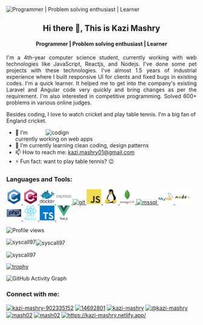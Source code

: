 ![Programmer | Problem solving enthusiast | Learner](https://previews.123rf.com/images/karpenkoilia/karpenkoilia1806/karpenkoilia180600011/102988806-vector-line-web-concept-for-programming-linear-web-banner-for-coding-.jpg)

<h2 align="center">Hi there 👋, This is Kazi Mashry</h2>
<h4 align="center">Programmer | Problem solving enthusiast | Learner</h4>
<div align="left">
<p align="justify">
I'm a 4th-year computer science student, currently working with web technologies like JavaScript, Reactjs, and Nodejs. I've done some pet projects with these technologies. I've almost 1.5 years of industrial experience where I built responsive UI for clients and fixed bugs in existing codes. I'm a quick learner. It helped me to get into the company's existing Laravel and Angular code very quickly and bring changes as per the requirement. I'm also interested in competitive programming. Solved 600+ problems in various online judges.

Besides coding, I love to watch cricket and play table tennis. I'm a big fan of England cricket.
</p>
</div>
<img align="right" alt="codign" width="400" src="https://cdn.dribbble.com/users/1732368/screenshots/11289837/work_from_hom_size.gif">

- 🔭 I’m currently working on web apps 
- 🌱 I’m currently learning clean coding, design patterns 
- 📫 How to reach me: kazi.mashry01@gmail.com 
- ⚡ Fun fact: want to play table tennis? 😉 

<h3 align="left">Languages and Tools:</h3>
<p align="left"> <a href="https://www.cprogramming.com/" target="_blank" rel="noreferrer"> <img src="https://raw.githubusercontent.com/devicons/devicon/master/icons/c/c-original.svg" alt="c" width="40" height="40"/> </a> <a href="https://www.w3schools.com/cpp/" target="_blank" rel="noreferrer"> <img src="https://raw.githubusercontent.com/devicons/devicon/master/icons/cplusplus/cplusplus-original.svg" alt="cplusplus" width="40" height="40"/> </a> <a href="https://www.docker.com/" target="_blank" rel="noreferrer"> <img src="https://raw.githubusercontent.com/devicons/devicon/master/icons/docker/docker-original-wordmark.svg" alt="docker" width="40" height="40"/> </a> <a href="https://expressjs.com" target="_blank" rel="noreferrer"> <img src="https://raw.githubusercontent.com/devicons/devicon/master/icons/express/express-original-wordmark.svg" alt="express" width="40" height="40"/> </a> <a href="https://git-scm.com/" target="_blank" rel="noreferrer"> <img src="https://www.vectorlogo.zone/logos/git-scm/git-scm-icon.svg" alt="git" width="40" height="40"/> </a> <a href="https://developer.mozilla.org/en-US/docs/Web/JavaScript" target="_blank" rel="noreferrer"> <img src="https://raw.githubusercontent.com/devicons/devicon/master/icons/javascript/javascript-original.svg" alt="javascript" width="40" height="40"/> </a> <a href="https://www.linux.org/" target="_blank" rel="noreferrer"> <img src="https://raw.githubusercontent.com/devicons/devicon/master/icons/linux/linux-original.svg" alt="linux" width="40" height="40"/> </a> <a href="https://www.mongodb.com/" target="_blank" rel="noreferrer"> <img src="https://raw.githubusercontent.com/devicons/devicon/master/icons/mongodb/mongodb-original-wordmark.svg" alt="mongodb" width="40" height="40"/> </a> <a href="https://www.microsoft.com/en-us/sql-server" target="_blank" rel="noreferrer"> <img src="https://www.svgrepo.com/show/303229/microsoft-sql-server-logo.svg" alt="mssql" width="40" height="40"/> </a> <a href="https://www.mysql.com/" target="_blank" rel="noreferrer"> <img src="https://raw.githubusercontent.com/devicons/devicon/master/icons/mysql/mysql-original-wordmark.svg" alt="mysql" width="40" height="40"/> </a> <a href="https://nodejs.org" target="_blank" rel="noreferrer"> <img src="https://raw.githubusercontent.com/devicons/devicon/master/icons/nodejs/nodejs-original-wordmark.svg" alt="nodejs" width="40" height="40"/> </a> <a href="https://www.php.net" target="_blank" rel="noreferrer"> <img src="https://raw.githubusercontent.com/devicons/devicon/master/icons/php/php-original.svg" alt="php" width="40" height="40"/> </a> <a href="https://reactjs.org/" target="_blank" rel="noreferrer"> <img src="https://raw.githubusercontent.com/devicons/devicon/master/icons/react/react-original-wordmark.svg" alt="react" width="40" height="40"/> </a> <a href="https://www.typescriptlang.org/" target="_blank" rel="noreferrer"> <img src="https://raw.githubusercontent.com/devicons/devicon/master/icons/typescript/typescript-original.svg" alt="typescript" width="40" height="40"/> </a> <a href="https://vuejs.org/" target="_blank" rel="noreferrer"> <img src="https://raw.githubusercontent.com/devicons/devicon/master/icons/vuejs/vuejs-original-wordmark.svg" alt="vuejs" width="40" height="40"/> </a> </p>

![Profile views](https://gpvc.arturio.dev/SysCall97)

<p><img align="left" src="https://github-readme-stats.vercel.app/api/top-langs?username=syscall97&show_icons=true&locale=en&layout=compact" alt="syscall97" /></p>

<p><img align="center" src="https://github-readme-stats.vercel.app/api?username=syscall97&show_icons=true&locale=en" alt="syscall97" /></p>

<p><img align="center" src="https://github-readme-streak-stats.herokuapp.com/?user=syscall97&" alt="syscall97" /></p>



[![trophy](https://github-profile-trophy.vercel.app/?username=SysCall97)](https://github.com/ryo-ma/github-profile-trophy)

![GitHub Activity Graph](https://activity-graph.herokuapp.com/graph?username=SysCall97)  
  
<h3 align="left">Connect with me:</h3>
<p align="left">
<a href="https://linkedin.com/in/kazi-mashry-902335152" target="blank"><img align="center" src="https://raw.githubusercontent.com/rahuldkjain/github-profile-readme-generator/master/src/images/icons/Social/linked-in-alt.svg" alt="kazi-mashry-902335152" height="30" width="40" /></a>
<a href="https://stackoverflow.com/users/14692801" target="blank"><img align="center" src="https://raw.githubusercontent.com/rahuldkjain/github-profile-readme-generator/master/src/images/icons/Social/stack-overflow.svg" alt="14692801" height="30" width="40" /></a>
<a href="https://fb.com/kazi-mashry" target="blank"><img align="center" src="https://raw.githubusercontent.com/rahuldkjain/github-profile-readme-generator/master/src/images/icons/Social/facebook.svg" alt="kazi-mashry" height="30" width="40" /></a>
<a href="https://medium.com/@kazi-mashry" target="blank"><img align="center" src="https://raw.githubusercontent.com/rahuldkjain/github-profile-readme-generator/master/src/images/icons/Social/medium.svg" alt="@kazi-mashry" height="30" width="40" /></a>
<a href="https://codeforces.com/profile/mash02" target="blank"><img align="center" src="https://raw.githubusercontent.com/rahuldkjain/github-profile-readme-generator/master/src/images/icons/Social/codeforces.svg" alt="mash02" height="30" width="40" /></a>
<a href="https://www.leetcode.com/mash02" target="blank"><img align="center" src="https://raw.githubusercontent.com/rahuldkjain/github-profile-readme-generator/master/src/images/icons/Social/leet-code.svg" alt="mash02" height="30" width="40" /></a>
<a href="https://kazi-mashry.netlify.app/" target="blank"><img align="center" src="https://raw.githubusercontent.com/rahuldkjain/github-profile-readme-generator/master/src/images/icons/Social/rss.svg" alt="https://kazi-mashry.netlify.app/" height="30" width="40" /></a>
</p>
